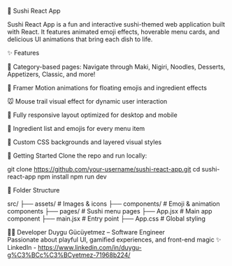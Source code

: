 🍣 Sushi React App

Sushi React App is a fun and interactive sushi-themed web application built with React. It features animated emoji effects, hoverable menu cards, and delicious UI animations that bring each dish to life.


✨ Features

🥢 Category-based pages: Navigate through Maki, Nigiri, Noodles, Desserts, Appetizers, Classic, and more!

💫 Framer Motion animations for floating emojis and ingredient effects

🐭 Mouse trail visual effect for dynamic user interaction

📱 Fully responsive layout optimized for desktop and mobile

🍱 Ingredient list and emojis for every menu item

🎨 Custom CSS backgrounds and layered visual styles


🚀 Getting Started
Clone the repo and run locally:

git clone https://github.com/your-username/sushi-react-app.git
cd sushi-react-app
npm install
npm run dev


📁 Folder Structure

src/
├── assets/              # Images & icons
├── components/          # Emoji & animation components
├── pages/               # Sushi menu pages
├── App.jsx              # Main app component
├── main.jsx             # Entry point
├── App.css              # Global styling


👩‍💻 Developer
Duygu Gücüyetmez – Software Engineer  
Passionate about playful UI, gamified experiences, and front-end magic ✨
LinkedIn - https://www.linkedin.com/in/duygu-g%C3%BCc%C3%BCyetmez-71968b224/
